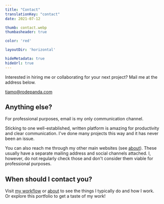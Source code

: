 ```yaml
---
title: "Contact"
translationKey: "contact"
date: 2021-07-12

thumb: contact.webp
thumbasheader: true

color: 'red'

layoutDir: 'horizontal'

hideMetadata: true
hideUrl: true
---
```


Interested in hiring me or collaborating for your next project? Mail me at the address below. 

<div class="official-url contact-link">
	<a href="mailto:tiamo@rodepanda.com" class="contact-link">tiamo@rodepanda.com</a>
</div>

## Anything else?

For professional purposes, email is my only communication channel. 

Sticking to one well-established, written platform is amazing for productivity and clear communication. I've done many projects this way and it has never been an issue.

You can also reach me through my other main websites (see [about](/en/info/about)). These usually have a separate mailing address and social channels attached. I, however, do not regularly check those and don't consider them viable for professional purposes.

## When should I contact you?

Visit [my workflow](/en/info/workflow) or [about](/en/info/about) to see the things I typically do and how I work. Or explore this portfolio to get a taste of my work!
